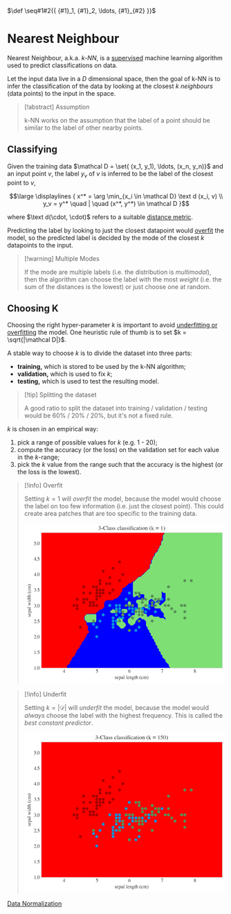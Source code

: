 $\def \seq#1#2{{ {#1}_1, {#1}_2, \ldots, {#1}_{#2} }}$

# Nearest Neighbour

Nearest Neighbour, a.k.a. *k-NN*, is a [supervised](/AI%20and%20ML/Unit%202/Supervised%20Learning/Supervised%20Learning.md) machine learning algorithm used to predict classifications on data.

Let the input data live in a $D$ dimensional space, then the goal of k-NN is to infer the classification of the data by looking at the closest $k$ *neighbours* (data points) to the input in the space.

> [!abstract] Assumption
> 
> k-NN works on the assumption that the label of a point should be similar to the label of other nearby points.

## Classifying

Given the training data $\mathcal D = \set{ (x_1, y_1), \ldots, (x_n, y_n)}$ and an input point $v$, the label $y_v$ of $v$ is inferred to be the label of the closest point to $v$,

$$\large \displaylines {
	x^* = \arg \min_{x_i \in \mathcal D} \text d (x_i, v) \\
	y_v = y^* \quad | \quad (x^*, y^*) \in \mathcal D
}$$

where $\text d(\cdot, \cdot)$ refers to a suitable [distance metric](/AI%20and%20ML/Unit%202/Distance%20Metrics.md).

Predicting the label by looking to just the closest datapoint would [overfit](/AI%20and%20ML/Unit%202/Machine%20Learning.md#Fitting%20the%20Data) the model, so the predicted label is decided by the mode of the closest $k$ datapoints to the input.

> [!warning] Multiple Modes
> 
> If the mode are multiple labels (i.e. the distribution is *multimodal*), then the algorithm can choose the label with the most *weight* (i.e. the sum of the distances is the lowest) or just choose one at random.


## Choosing K

Choosing the right hyper-parameter $k$ is important to avoid [underfitting or overfitting](/AI%20and%20ML/Unit%202/Machine%20Learning.md#Fitting%20the%20Data) the model. One heuristic rule of thumb is to set $k = \sqrt{|\mathcal D|}$.

A stable way to choose $k$ is to divide the dataset into three parts:
- **training,** which is stored to be used by the k-NN algorithm;
- **validation,** which is used to fix $k$;
- **testing,** which is used to test the resulting model.

> [!tip] Splitting the dataset
> 
> A good ratio to split the dataset into training / validation / testing would be 60% / 20% / 20%, but it's not a fixed rule. 


$k$ is chosen in an empirical way:
1. pick a range of possible values for $k$ (e.g. 1 - 20);
2. compute the accuracy (or the loss) on the validation set for each value in the $k$-range;
3. pick the $k$ value from the range such that the accuracy is the highest (or the loss is the lowest).

> [!info] Overfit
> 
> Setting $k=1$ will *overfit* the model, because the model would choose the label on too few information (i.e. just the closest point). This could create area patches that are too specific to the training data.
> 
> ![KNN - K equals 1](/assets/knn_k1.png)

> [!info] Underfit
> 
> Setting $k = |\mathcal D|$ will *underfit* the model, because the model would *always* choose the label with the highest frequency. This is called the *best constant predictor*.
> 
> ![KNN - Best Constant Predictor](/assets/knn_best_constant.png)

[Data Normalization](AI%20and%20ML/Unit%202/Preprocessing/Data%20Normalization.md)